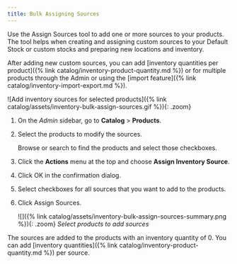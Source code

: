 ```yaml
---
title: Bulk Assigning Sources
---
```


Use the Assign Sources tool to add one or more sources to your products. The tool helps when creating and assigning custom sources to your Default Stock or custom stocks and preparing new locations and inventory.

After adding new custom sources, you can add [inventory quantities per product]({% link catalog/inventory-product-quantity.md %}) or for multiple products through the Admin or using the [import feature]({% link catalog/inventory-import-export.md %}).

![Add inventory sources for selected products]({% link catalog/assets/inventory-bulk-assign-sources.gif %}){: .zoom}

1. On the _Admin_ sidebar, go to **Catalog** > **Products**.

1. Select the products to modify the sources.

   Browse or search to find the products and select those checkboxes.

1. Click the **Actions** menu at the top and choose **Assign Inventory Source**.

1. Click <span class="btn">OK</span> in the confirmation dialog.

1. Select checkboxes for all sources that you want to add to the products.

1. Click <span class="btn">Assign Sources</span>.

    ![]({% link catalog/assets/inventory-bulk-assign-sources-summary.png %}){: .zoom}
    _Select products to add sources_

The sources are added to the products with an inventory quantity of 0. You can add [inventory quantities]({% link catalog/inventory-product-quantity.md %}) per source.
